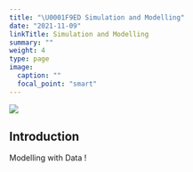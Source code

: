 ```yaml
---
title: "\U0001F9ED Simulation and Modelling"
date: "2021-11-09"
linkTitle: Simulation and Modelling
summary: ""
weight: 4
type: page
image:
  caption: ""
  focal_point: "smart"
---
```


![](featured.jpg)

## Introduction

Modelling with Data !
